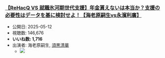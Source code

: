 ### [【ReHacQ VS 就職氷河期世代支援】年金貰えないは本当か？支援の必要性はデータを基に検討せよ！【海老原嗣生vs永濱利廣】](https://www.youtube.com/watch?v=CDQkiBIi5q8)
-   公開日: 2025-05-12
-   視聴数: 146,676
-   **いいね数: 1,716**
-   出演者: 海老原嗣生, [須黒清華](/rehacq_fan/people/須黒清華 "wikilink")
    - [![](https://img.youtube.com/vi/CDQkiBIi5q8/hqdefault.jpg)](https://www.youtube.com/watch?v=CDQkiBIi5q8)
